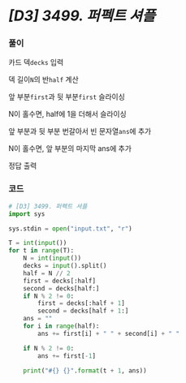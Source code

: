 # *[D3] 3499. 퍼펙트 셔플*

### 풀이

카드 덱`decks` 입력

덱 길이`N`의 반`half` 계산

앞 부분`first`과 뒷 부분`first` 슬라이싱

N이 홀수면, half에 1을 더해서 슬라이싱

앞 부분과 뒷 부분 번갈아서 빈 문자열`ans`에 추가

N이 홀수면, 앞 부분의 마지막 ans에 추가

정답 출력

### 코드

```python
# [D3] 3499. 퍼펙트 셔플
import sys

sys.stdin = open("input.txt", "r")

T = int(input())
for t in range(T):
    N = int(input())
    decks = input().split()
    half = N // 2
    first = decks[:half]
    second = decks[half:]
    if N % 2 != 0:
        first = decks[:half + 1]
        second = decks[half + 1:]
    ans = ""
    for i in range(half):
        ans += first[i] + " " + second[i] + " "

    if N % 2 != 0:
        ans += first[-1]

    print("#{} {}".format(t + 1, ans))

```

